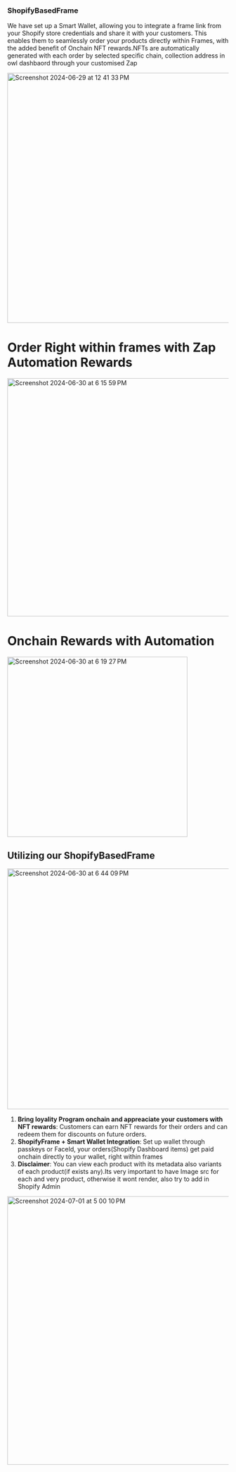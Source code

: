 
### ShopifyBasedFrame
We have set up a Smart Wallet, allowing you to integrate a frame link from your Shopify store credentials and share it with your customers. This enables them to seamlessly order your products directly within Frames, with the added benefit of Onchain NFT rewards.NFTs are automatically generated with each order by selected specific chain, collection address in owl dashbaord through your customised Zap

<img width="569" alt="Screenshot 2024-06-29 at 12 41 33 PM" src="https://github.com/Nith567/ShopifyBased/assets/91722732/cdaad3e7-d871-4540-a5cf-3b8269c8750a">

# Order Right within frames with Zap Automation Rewards

<img width="542" alt="Screenshot 2024-06-30 at 6 15 59 PM" src="https://github.com/Nith567/ShopifyBased/assets/91722732/43b7a6e3-356e-482f-b8e1-4f1a7c4eef02">

# Onchain Rewards with Automation

<img width="410" alt="Screenshot 2024-06-30 at 6 19 27 PM" src="https://github.com/Nith567/ShopifyBased/assets/91722732/01353e04-f7da-469f-8317-6ce0ff546d8a">

## Utilizing our ShopifyBasedFrame

<img width="548" alt="Screenshot 2024-06-30 at 6 44 09 PM" src="https://github.com/Nith567/ShopifyBased/assets/91722732/1c707eda-5c7d-4cdc-87de-d01a947bd975">

1. **Bring loyality Program onchain and appreaciate your customers with NFT rewards**: Customers can earn NFT rewards for their orders and can redeem them for discounts on future orders.
2. **ShopifyFrame + Smart Wallet Integration**: Set up wallet through passkeys or FaceId, your orders(Shopify Dashboard items) get paid onchain directly to your wallet, right within frames
3. **Disclaimer**: You can view each product with its metadata also variants of each product(if exists any).Its very important to have Image src for each and very product, otherwise it wont render, also try to add in Shopify Admin

<img width="611" alt="Screenshot 2024-07-01 at 5 00 10 PM" src="https://github.com/Nith567/ShopifyBased/assets/91722732/0614cf5c-42b2-4a33-b4ab-93fc3a8637ce">

